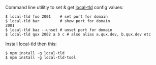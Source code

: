 Command line utilitly to set & get [local-tld] config values:

    $ local-tld foo 2001    # set port for domain
    $ local-tld bar         # show port for domain
    2001
    $ local-tld baz --unset # unset port for domain
    $ local-tld qux 2002 a b c # also alias a.qux.dev, b.qux.dev etc

[local-tld]: https://github.com/hoodiehq/local-tld

Install local-tld then this:

    $ npm install -g local-tld
    $ npm install -g local-tld-tool
